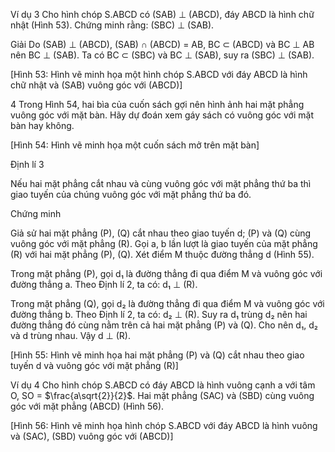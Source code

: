 Ví dụ 3 Cho hình chóp S.ABCD có (SAB) ⊥ (ABCD), đáy ABCD là hình chữ nhật (Hình 53). Chứng minh rằng: (SBC) ⊥ (SAB).

Giải
Do (SAB) ⊥ (ABCD), (SAB) ∩ (ABCD) = AB, BC ⊂ (ABCD) và BC ⊥ AB nên BC ⊥ (SAB).
Ta có BC ⊂ (SBC) và BC ⊥ (SAB), suy ra (SBC) ⊥ (SAB).

[Hình 53: Hình vẽ minh họa một hình chóp S.ABCD với đáy ABCD là hình chữ nhật và (SAB) vuông góc với (ABCD)]

4 Trong Hình 54, hai bìa của cuốn sách gợi nên hình ảnh hai mặt phẳng vuông góc với mặt bàn. Hãy dự đoán xem gáy sách có vuông góc với mặt bàn hay không.

[Hình 54: Hình vẽ minh họa một cuốn sách mở trên mặt bàn]

Định lí 3

Nếu hai mặt phẳng cắt nhau và cùng vuông góc với mặt phẳng thứ ba thì giao tuyến của chúng vuông góc với mặt phẳng thứ ba đó.

Chứng minh

Giả sử hai mặt phẳng (P), (Q) cắt nhau theo giao tuyến d; (P) và (Q) cùng vuông góc với mặt phẳng (R). Gọi a, b lần lượt là giao tuyến của mặt phẳng (R) với hai mặt phẳng (P), (Q). Xét điểm M thuộc đường thẳng d (Hình 55).

Trong mặt phẳng (P), gọi d₁ là đường thẳng đi qua điểm M và vuông góc với đường thẳng a. Theo Định lí 2, ta có: d₁ ⊥ (R).

Trong mặt phẳng (Q), gọi d₂ là đường thẳng đi qua điểm M và vuông góc với đường thẳng b. Theo Định lí 2, ta có: d₂ ⊥ (R). Suy ra d₁ trùng d₂ nên hai đường thẳng đó cùng nằm trên cả hai mặt phẳng (P) và (Q). Cho nên d₁, d₂ và d trùng nhau. Vậy d ⊥ (R).

[Hình 55: Hình vẽ minh họa hai mặt phẳng (P) và (Q) cắt nhau theo giao tuyến d và vuông góc với mặt phẳng (R)]

Ví dụ 4 Cho hình chóp S.ABCD có đáy ABCD là hình vuông cạnh a với tâm O, SO = $\frac{a\sqrt{2}}{2}$. Hai mặt phẳng (SAC) và (SBD) cùng vuông góc với mặt phẳng (ABCD) (Hình 56).

[Hình 56: Hình vẽ minh họa hình chóp S.ABCD với đáy ABCD là hình vuông và (SAC), (SBD) vuông góc với (ABCD)]